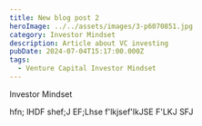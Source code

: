 ```yaml
---
title: New blog post 2
heroImage: ../../assets/images/3-p6070851.jpg
category: Investor Mindset
description: Article about VC investing
pubDate: 2024-07-04T15:17:00.000Z
tags:
  - Venture Capital Investor Mindset
---
```

Investor Mindset

hfn; lHDF shef;J EF;Lhse f'lkjsef'lkJSE F'LKJ SFJ
